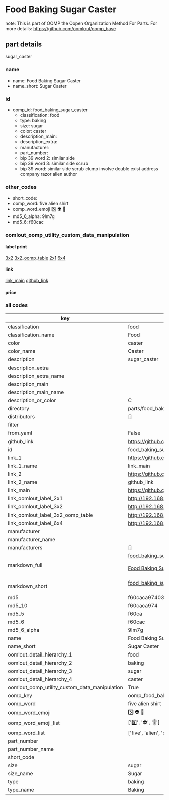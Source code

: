 # Food Baking Sugar Caster  

note: This is part of OOMP the Oopen Organization Method For Parts. For more details: https://github.com/oomlout/oomp_base

##  part details



sugar_caster

### name
* name: Food Baking Sugar Caster
* name_short: Sugar Caster
### id
* oomp_id: food_baking_sugar_caster
  * classification: food
  * type: baking
  * size: sugar
  * color: caster
  * description_main: 
  * description_extra: 
  * manufacturer: 
  * part_number: 
  * bip 39 word 2: similar side
  * bip 39 word 3: similar side scrub
  * bip 39 word: similar side scrub clump involve double exist address company razor alien author

### other_codes
* short_code: 
* oomp_word: five alien shirt
* oomp_word_emoji :five: :alien: :shirt:
* md5_6_alpha: 9lm7g
* md5_6: f60cac






### oomlout_oomp_utility_custom_data_manipulation
#### label print
[3x2](http://192.168.1.245:1112/?label=oomp%209lm7g)
[3x2_oomp_table](http://192.168.1.107:1112/?label=oomp%209lm7g)
[2x1](http://192.168.1.242:1112/?label=oomp%209lm7g)
[6x4](http://192.168.1.55:1112/?label=oomp%209lm7g)    

#### link

[link_main](https://github.com/oomlout/oomlout_oomp_current_version_messy/tree/main/parts/food_baking_sugar_caster) [github_link](https://github.com/oomlout/oomlout_oomp_part_src/tree/main/parts/food_baking_sugar_caster)                             

#### price







### all codes 
| key | value |  
| --- | --- |  
| classification | food |  
| classification_name | Food |  
| color | caster |  
| color_name | Caster |  
| description | sugar_caster |  
| description_extra |  |  
| description_extra_name |  |  
| description_main |  |  
| description_main_name |  |  
| description_or_color | C  |  
| directory | parts/food_baking_sugar_caster |  
| distributors | [] |  
| filter |  |  
| from_yaml | False |  
| github_link | https://github.com/oomlout/oomlout_oomp_part_src/tree/main/parts/food_baking_sugar_caster |  
| id | food_baking_sugar_caster |  
| link_1 | https://github.com/oomlout/oomlout_oomp_current_version_messy/tree/main/parts/food_baking_sugar_caster |  
| link_1_name | link_main |  
| link_2 | https://github.com/oomlout/oomlout_oomp_part_src/tree/main/parts/food_baking_sugar_caster |  
| link_2_name | github_link |  
| link_main | https://github.com/oomlout/oomlout_oomp_current_version_messy/tree/main/parts/food_baking_sugar_caster |  
| link_oomlout_label_2x1 | http://192.168.1.242:1112/?label=oomp%209lm7g |  
| link_oomlout_label_3x2 | http://192.168.1.245:1112/?label=oomp%209lm7g |  
| link_oomlout_label_3x2_oomp_table | http://192.168.1.107:1112/?label=oomp%209lm7g |  
| link_oomlout_label_6x4 | http://192.168.1.55:1112/?label=oomp%209lm7g |  
| manufacturer |  |  
| manufacturer_name |  |  
| manufacturers | [] |  
| markdown_full | [food_baking_sugar_caster](https://github.com/oomlout/oomlout_oomp_current_version_messy/tree/main/parts/food_baking_sugar_caster)<br>[](https://github.com/oomlout/oomlout_oomp_current_version_messy/tree/main/parts/food_baking_sugar_caster)<br>[Food Baking Sugar Caster](https://github.com/oomlout/oomlout_oomp_current_version_messy/tree/main/parts/food_baking_sugar_caster)<br><br> |  
| markdown_short | [food_baking_sugar_caster](https://github.com/oomlout/oomlout_oomp_current_version_messy/tree/main/parts/food_baking_sugar_caster)<br><br> |  
| md5 | f60caca9740369f906bb12c583b1fe47 |  
| md5_10 | f60caca974 |  
| md5_5 | f60ca |  
| md5_6 | f60cac |  
| md5_6_alpha | 9lm7g |  
| name | Food Baking Sugar Caster |  
| name_short | Sugar Caster |  
| oomlout_detail_hierarchy_1 | food |  
| oomlout_detail_hierarchy_2 | baking |  
| oomlout_detail_hierarchy_3 | sugar |  
| oomlout_detail_hierarchy_4 | caster |  
| oomlout_oomp_utility_custom_data_manipulation | True |  
| oomp_key | oomp_food_baking_sugar_caster |  
| oomp_word | five alien shirt |  
| oomp_word_emoji | :five: :alien: :shirt: |  
| oomp_word_emoji_list | [':five:', ':alien:', ':shirt:'] |  
| oomp_word_list | ['five', 'alien', 'shirt'] |  
| part_number |  |  
| part_number_name |  |  
| short_code |  |  
| size | sugar |  
| size_name | Sugar |  
| type | baking |  
| type_name | Baking |  

